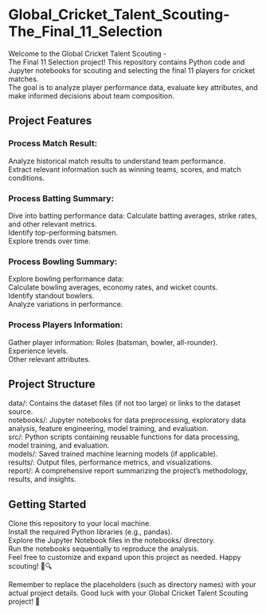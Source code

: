 # Global_Cricket_Talent_Scouting-The_Final_11_Selection
Welcome to the Global Cricket Talent Scouting - \
The Final 11 Selection project! This repository contains Python code and Jupyter notebooks for scouting and selecting the final 11 players for cricket matches. \
The goal is to analyze player performance data, evaluate key attributes, and make informed decisions about team composition.

## Project Features
### Process Match Result:
Analyze historical match results to understand team performance.\
Extract relevant information such as winning teams, scores, and match conditions.
### Process Batting Summary:
Dive into batting performance data:
Calculate batting averages, strike rates, and other relevant metrics.\
Identify top-performing batsmen.\
Explore trends over time.
### Process Bowling Summary:
Explore bowling performance data:\
Calculate bowling averages, economy rates, and wicket counts.\
Identify standout bowlers.\
Analyze variations in performance.
### Process Players Information:
Gather player information:
Roles (batsman, bowler, all-rounder).\
Experience levels.\
Other relevant attributes.
## Project Structure
data/: Contains the dataset files (if not too large) or links to the dataset source.\
notebooks/: Jupyter notebooks for data preprocessing, exploratory data analysis, feature engineering, model training, and evaluation.\
src/: Python scripts containing reusable functions for data processing, model training, and evaluation.\
models/: Saved trained machine learning models (if applicable).\
results/: Output files, performance metrics, and visualizations.\
report/: A comprehensive report summarizing the project’s methodology, results, and insights.
## Getting Started
Clone this repository to your local machine.\
Install the required Python libraries (e.g., pandas).\
Explore the Jupyter Notebook files in the notebooks/ directory.\
Run the notebooks sequentially to reproduce the analysis.\
Feel free to customize and expand upon this project as needed. Happy scouting! 🏏🔍

Remember to replace the placeholders (such as directory names) with your actual project details. Good luck with your Global Cricket Talent Scouting project! 🚀

